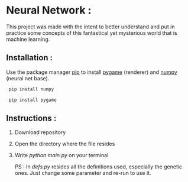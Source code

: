 # Neural Network :

This project was made with the intent to better understand and put in practice some concepts of this fantastical yet mysterious world that is machine learning.

## Installation :

Use the package manager [pip](https://pip.pypa.io/en/stable/) to install [pygame](https://www.pygame.org/docs/) (renderer) and [numpy](https://numpy.org/doc/) (neural net base).

```bash
 pip install numpy
```
```bash
 pip install pygame
```

## Instructions :

1. Download repository
2. Open the directory where the file resides
3. Write *python main.py* on your terminal

    PS : In *defs.py* resides all the definitions used, especially the genetic ones. Just change some parameter and re-run to use it.